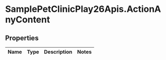 # SamplePetClinicPlay26Apis.ActionAnyContent

## Properties
Name | Type | Description | Notes
------------ | ------------- | ------------- | -------------


